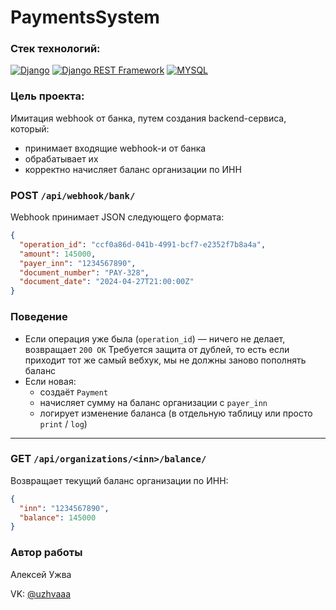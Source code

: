 # PaymentsSystem
### Стек технологий:
[![Django](https://img.shields.io/badge/-Django-464646?style=flat-square&logo=Django)](https://www.djangoproject.com/)
[![Django REST Framework](https://img.shields.io/badge/-Django%20REST%20Framework-464646?style=flat-square&logo=Django%20REST%20Framework)](https://www.django-rest-framework.org)
[![MYSQL](https://img.shields.io/badge/-MySQL-464646?style=flat-square&logo=MYSQL)](https://www.mysql.org)
### Цель проекта:
Имитация webhook от банка, путем создания backend-сервиса, который:

- принимает входящие webhook-и от банка
- обрабатывает их
- корректно начисляет баланс организации по ИНН

### POST `/api/webhook/bank/`

Webhook принимает JSON следующего формата:

```json
{
  "operation_id": "ccf0a86d-041b-4991-bcf7-e2352f7b8a4a",
  "amount": 145000,
  "payer_inn": "1234567890",
  "document_number": "PAY-328",
  "document_date": "2024-04-27T21:00:00Z"
}

```
### Поведение

- Если операция уже была (`operation_id`) — ничего не делает, возвращает `200 OK`
Требуется защита от дублей, то есть если приходит тот же самый вебхук, мы не должны заново пополнять баланс
- Если новая:
  - создаёт `Payment`
  - начисляет сумму на баланс организации с `payer_inn`
  - логирует изменение баланса (в отдельную таблицу или просто `print` / `log`)

---

### GET `/api/organizations/<inn>/balance/`

Возвращает текущий баланс организации по ИНН:

```json
{
  "inn": "1234567890",
  "balance": 145000
}

```

### Автор работы

Алексей Ужва

VK: [@uzhvaaa](https://vk.com/uzhvaaa)
